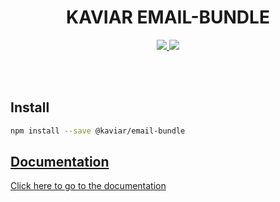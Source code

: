<h1 align="center">KAVIAR EMAIL-BUNDLE</h1>

<p align="center">
  <a href="https://travis-ci.org/kaviarjs/email-bundle">
    <img src="https://api.travis-ci.org/kaviarjs/email-bundle.svg?branch=master" />
  </a>
  <a href="https://coveralls.io/github/kaviarjs/email-bundle?branch=master">
    <img src="https://coveralls.io/repos/github/kaviarjs/email-bundle/badge.svg?branch=master" />
  </a>
</p>

<br />
<br />

## Install

```bash
npm install --save @kaviar/email-bundle
```

## [Documentation](./DOCUMENTATION.md)

[Click here to go to the documentation](./DOCUMENTATION.md)
